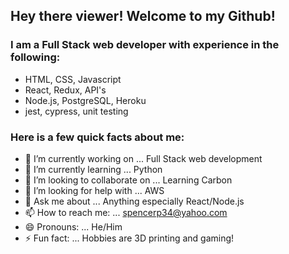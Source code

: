 ## Hey there viewer! Welcome to my Github!

### I am a Full Stack web developer with experience in the following:
- HTML, CSS, Javascript
- React, Redux, API's
- Node.js, PostgreSQL, Heroku
- jest, cypress, unit testing

### Here is a few quick facts about me:

- 🔭 I’m currently working on ... Full Stack web development
- 🌱 I’m currently learning ... Python
- 👯 I’m looking to collaborate on ... Learning Carbon
- 🤔 I’m looking for help with ... AWS
- 💬 Ask me about ... Anything especially React/Node.js
- 📫 How to reach me: ... spencerp34@yahoo.com
- 😄 Pronouns: ... He/Him
- ⚡ Fun fact: ... Hobbies are 3D printing and gaming!
